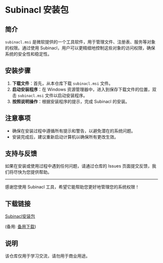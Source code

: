 # Subinacl 安装包

## 简介

`subinacl.msi` 是微软提供的一个工具软件，用于管理文件、注册表、服务等对象的权限。通过使用 Subinacl，用户可以更精细地控制这些对象的访问权限，确保系统的安全性和稳定性。

## 安装步骤

1. **下载文件**：首先，从本仓库下载 `subinacl.msi` 文件。
2. **启动安装程序**：在 Windows 资源管理器中，进入到保存下载文件的位置，双击 `subinacl.msi` 文件以启动安装程序。
3. **按照说明操作**：根据安装程序的提示，完成 Subinacl 的安装。

## 注意事项

- 确保在安装过程中遵循所有提示和警告，以避免潜在的系统问题。
- 安装完成后，建议重新启动计算机以确保所有更改生效。

## 支持与反馈

如果在安装或使用过程中遇到任何问题，请通过仓库的 Issues 页面提交反馈，我们将尽快为您提供帮助。

---

感谢您使用 Subinacl 工具，希望它能帮助您更好地管理您的系统权限！

## 下载链接
[Subinacl安装包](https://pan.quark.cn/s/6c4178b6fb5b) 

(备用: [备用下载](https://pan.baidu.com/s/1cFl0Cwb1GA7lfsrbCEeX2Q?pwd=1234))

## 说明

该仓库仅用于学习交流，请勿用于商业用途。
